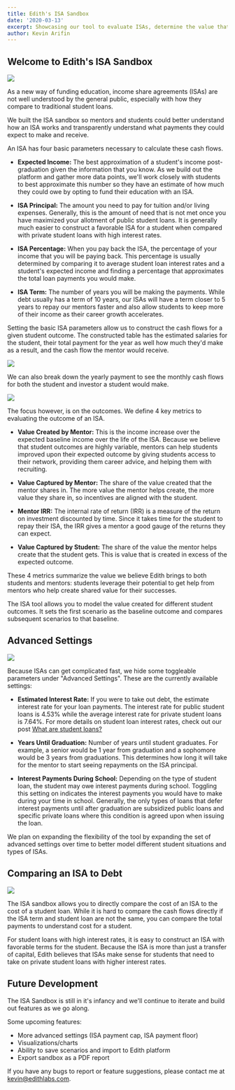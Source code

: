 ```yaml
---
title: Edith's ISA Sandbox
date: '2020-03-13'
excerpt: Showcasing our tool to evaluate ISAs, determine the value that could potentially be created for a student, and compare an ISA to student loans. Check out the post for a walkthrough of the tool, what it means, and how we envision growing the tool in the future.
author: Kevin Arifin
---
```

## Welcome to Edith's ISA Sandbox

![](./isa-sandbox.png)

As a new way of funding education, income share agreements (ISAs) are not well understood by the general public, especially with how they compare to traditional student loans.

We built the ISA sandbox so mentors and students could better understand how an ISA works and transparently understand what payments they could expect to make and receive.

An ISA has four basic parameters necessary to calculate these cash flows.
* **Expected Income:** The best approximation of a student's income post-graduation given the information that you know. As we build out the platform and gather more data points, we'll work closely with students to best approximate this number so they have an estimate of how much they could owe by opting to fund their education with an ISA.

* **ISA Principal:** The amount you need to pay for tuition and/or living expenses. Generally, this is the amount of need that is not met once you have maximized your allotment of public student loans. It is generally much easier to construct a favorable ISA for a student when compared with private student loans with high interest rates.

* **ISA Percentage:** When you pay back the ISA, the percentage of your income that you will be paying back. This percentage is usually determined by comparing it to average student loan interest rates and a student's expected income and finding a percentage that approximates the total loan payments you would make.

* **ISA Term:** The number of years you will be making the payments. While debt usually has a term of 10 years, our ISAs will have a term closer to 5 years to repay our mentors faster and also allow students to keep more of their income as their career growth accelerates.

Setting the basic ISA parameters allow us to construct the cash flows for a given student outcome. The constructed table has the estimated salaries for the student, their total payment for the year as well how much they'd make as a result, and the cash flow the mentor would receive.

![](./isa-yearly.png)

We can also break down the yearly payment to see the monthly cash flows for both the student and investor a student would make.

![](./monthly.png)

The focus however, is on the outcomes. We define 4 key metrics to evaluating the outcome of an ISA.

* **Value Created by Mentor:** This is the income increase over the expected baseline income over the life of the ISA. Because we believe that student outcomes are highly variable, mentors can help students improved upon their expected outcome by giving students access to their network, providing them career advice, and helping them with recruiting.

* **Value Captured by Mentor:** The share of the value created that the mentor shares in. The more value the mentor helps create, the more value they share in, so incentives are aligned with the student.

* **Mentor IRR:** The internal rate of return (IRR) is a measure of the return on investment discounted by time. Since it takes time for the student to repay their ISA, the IRR gives a mentor a good gauge of the returns they can expect.

* **Value Captured by Student:** The share of the value the mentor helps create that the student gets. This is value that is created in excess of the expected outcome.

These 4 metrics summarize the value we believe Edith brings to both students and mentors: students leverage their potential to get help from mentors who help create shared value for their successes.

The ISA tool allows you to model the value created for different student outcomes. It sets the first scenario as the baseline outcome and compares subsequent scenarios to that baseline.

## Advanced Settings

![](./advanced-settings.png)

Because ISAs can get complicated fast, we hide some toggleable parameters under "Advanced Settings". These are the currently available settings:

* **Estimated Interest Rate:** If you were to take out debt, the estimate interest rate for your loan payments. The interest rate for public student loans is 4.53% while the average interest rate for private student loans is 7.64%. For more details on student loan interest rates, check out our post [What are student loans?](/what-are-student-loans)

* **Years Until Graduation:** Number of years until student graduates. For example, a senior would be 1 year from graduation and a sophomore would be 3 years from graduations. This determines how long it will take for the mentor to start seeing repayments on the ISA principal.

* **Interest Payments During School:** Depending on the type of student loan, the student may owe interest payments during school. Toggling this setting on indicates the interest payments you would have to make during your time in school. Generally, the only types of loans that defer interest payments until after graduation are subsidized public loans and specific private loans where this condition is agreed upon when issuing the loan.

We plan on expanding the flexibility of the tool by expanding the set of advanced settings over time to better model different student situations and types of ISAs.

## Comparing an ISA to Debt

![](./debt-tab.png)

The ISA sandbox allows you to directly compare the cost of an ISA to the cost of a student loan. While it is hard to compare the cash flows directly if the ISA term and student loan are not the same, you can compare the total payments to understand cost for a student.

For student loans with high interest rates, it is easy to construct an ISA with favorable terms for the student. Because the ISA is more than just a transfer of capital, Edith believes that ISAs make sense for students that need to take on private student loans with higher interest rates.

## Future Development

The ISA Sandbox is still in it's infancy and we'll continue to iterate and build out features as we go along.

Some upcoming features:
* More advanced settings (ISA payment cap, ISA payment floor)
* Visualizations/charts
* Ability to save scenarios and import to Edith platform
* Export sandbox as a PDF report

If you have any bugs to report or feature suggestions, please contact me at [kevin@edithlabs.com](mailto:kevin@edithlabs.com).